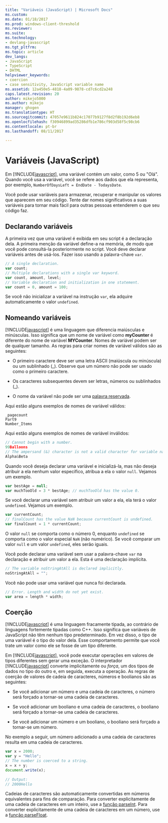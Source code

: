 ```yaml
---
title: "Variáveis (JavaScript) | Microsoft Docs"
ms.custom: 
ms.date: 01/18/2017
ms.prod: windows-client-threshold
ms.reviewer: 
ms.suite: 
ms.technology:
- devlang-javascript
ms.tgt_pltfrm: 
ms.topic: article
dev_langs:
- JavaScript
- TypeScript
- DHTML
helpviewer_keywords:
- coercion
- case sensitivity, JavaScript variable name
ms.assetid: 12a450e5-4818-4a09-9878-cd7c6cd2a248
caps.latest.revision: 20
author: mikejo5000
ms.author: mikejo
manager: ghogen
ms.translationtype: HT
ms.sourcegitcommit: 47057e9611b824c17077b9127f8d2f8b192d6eb8
ms.openlocfilehash: f30946899ad35286dfb1e786cf903d58f5c98cb6
ms.contentlocale: pt-br
ms.lasthandoff: 08/11/2017

---
```

# <a name="variables-javascript"></a>Variáveis (JavaScript)
Em [!INCLUDE[javascript](../javascript/includes/javascript-md.md)], uma variável contém um valor, como 5 ou "Olá". Quando você usa a variável, você se refere aos dados que ela representa, por exemplo, `NumberOfDaysLeft = EndDate - TodaysDate`.  
  
 Você pode usar variáveis para armazenar, recuperar e manipular os valores que aparecem em seu código. Tente dar nomes significativos a suas variáveis para tornar mais fácil para outras pessoas entenderem o que seu código faz.  
  
## <a name="declaring-variables"></a>Declarando variáveis  
 A primeira vez que uma variável é exibida em seu script é a declaração dela. A primeira menção da variável define-a na memória, de modo que você pode consultá-la posteriormente no script. Você deve declarar variáveis antes de usá-los. Fazer isso usando a palavra-chave `var`.  
  
```JavaScript  
// A single declaration.  
var count;    
// Multiple declarations with a single var keyword.  
var count, amount, level;      
// Variable declaration and initialization in one statement.  
var count = 0, amount = 100;   
```  
  
 Se você não inicializar a variável na instrução `var`, ela adquire automaticamente o valor `undefined`.  
  
## <a name="naming-variables"></a>Nomeando variáveis  
 [!INCLUDE[javascript](../javascript/includes/javascript-md.md)] é uma linguagem que diferencia maiúsculas e minúsculas. Isso significa que um nome de variável como **myCounter** é diferente do nome de variável **MYCounter**. Nomes de variável podem ser de qualquer tamanho. As regras para criar nomes de variável válidos são as seguintes:  
  
-   O primeiro caractere deve ser uma letra ASCII (maiúscula ou minúscula) ou um sublinhado (_). Observe que um número não pode ser usado como o primeiro caractere.  
  
-   Os caracteres subsequentes devem ser letras, números ou sublinhados (_).  
  
-   O nome da variável não pode ser uma [palavra reservada](../javascript/reference/javascript-reserved-words.md).  
  
 Aqui estão alguns exemplos de nomes de variável válidos:  
  
```  
_pagecount   
Part9   
Number_Items   
```  
  
 Aqui estão alguns exemplos de nomes de variável inválidos:  
  
```JavaScript  
// Cannot begin with a number.   
99Balloons     
// The ampersand (&) character is not a valid character for variable names.   
Alpha&Beta   
```  
  
 Quando você deseja declarar uma variável e inicializá-la, mas não deseja atribuir a ela nenhum valor específico, atribua a ela o valor `null`. Vejamos um exemplo.  
  
```JavaScript  
var bestAge = null;  
var muchTooOld = 3 * bestAge; // muchTooOld has the value 0.  
```  
  
 Se você declarar uma variável sem atribuir um valor a ela, ela terá o valor `undefined`. Vejamos um exemplo.  
  
```JavaScript  
var currentCount;  
// finalCount has the value NaN because currentCount is undefined.  
var finalCount = 1 * currentCount;   
```  
  
 O valor `null` se comporta como o número 0, enquanto `undefined` se comporta como o valor especial `NaN` (não numérico). Se você comparar um valor `null` e um valor `undefined`, eles serão iguais.  
  
 Você pode declarar uma variável sem usar a palavra-chave `var` na declaração e atribuir um valor a ela. Esta é uma declaração implícita.  
  
```JavaScript  
// The variable noStringAtAll is declared implicitly.  
noStringAtAll = "";   
```  
  
 Você não pode usar uma variável que nunca foi declarada.  
  
```JavaScript  
// Error. Length and width do not yet exist.  
var area = length * width;   
```  
  
## <a name="coercion"></a>Coerção  
 [!INCLUDE[javascript](../javascript/includes/javascript-md.md)] é uma linguagem fracamente tipada, ao contrário de linguagens fortemente tipadas como C++. Isso significa que variáveis de JavaScript não têm nenhum tipo predeterminado. Em vez disso, o tipo de uma variável é o tipo do valor dela. Esse comportamento permite que você trate um valor como ele se fosse de um tipo diferente.  
  
 Em [!INCLUDE[javascript](../javascript/includes/javascript-md.md)], você pode executar operações em valores de tipos diferentes sem gerar uma exceção. O interpretador [!INCLUDE[javascript](../javascript/includes/javascript-md.md)] converte implicitamente ou *força*, um dos tipos de dados no tipo do outro e, em seguida, executa a operação. As regras de coerção de valores de cadeia de caracteres, números e boolianos são as seguintes:  
  
-   Se você adicionar um número e uma cadeia de caracteres, o número será forçado a tornar-se uma cadeia de caracteres.  
  
-   Se você adicionar um booliano e uma cadeia de caracteres, o booliano será forçado a tornar-se uma cadeia de caracteres.  
  
-   Se você adicionar um número e um booliano, o booliano será forçado a tornar-se um número.  
  
 No exemplo a seguir, um número adicionado a uma cadeia de caracteres resulta em uma cadeia de caracteres.  
  
```JavaScript  
var x = 2000;  
var y = "Hello";  
// The number is coerced to a string.  
x = x + y;  
document.write(x);   
  
// Output:  
// 2000Hello  
```  
  
 Cadeias de caracteres são automaticamente convertidas em números equivalentes para fins de comparação. Para converter explicitamente de uma cadeia de caracteres em um inteiro, use a [função parseInt](../javascript/reference/parseint-function-javascript.md). Para converter explicitamente de uma cadeia de caracteres em um número, use a [função parseFloat](../javascript/reference/parsefloat-function-javascript.md).
